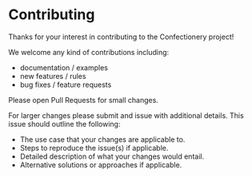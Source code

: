 # Contributing

Thanks for your interest in contributing to the Confectionery project!

We welcome any kind of contributions including:
- documentation / examples
- new features / rules
- bug fixes / feature requests

Please open Pull Requests for small changes.

For larger changes please submit and issue with additional details.
This issue should outline the following:
- The use case that your changes are applicable to.
- Steps to reproduce the issue(s) if applicable.
- Detailed description of what your changes would entail.
- Alternative solutions or approaches if applicable.